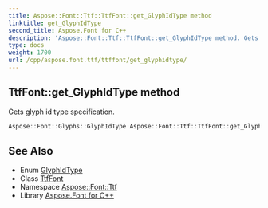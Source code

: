 ```yaml
---
title: Aspose::Font::Ttf::TtfFont::get_GlyphIdType method
linktitle: get_GlyphIdType
second_title: Aspose.Font for C++
description: 'Aspose::Font::Ttf::TtfFont::get_GlyphIdType method. Gets glyph id type specification in C++.'
type: docs
weight: 1700
url: /cpp/aspose.font.ttf/ttffont/get_glyphidtype/
---
```

## TtfFont::get_GlyphIdType method


Gets glyph id type specification.

```cpp
Aspose::Font::Glyphs::GlyphIdType Aspose::Font::Ttf::TtfFont::get_GlyphIdType() override
```

## See Also

* Enum [GlyphIdType](../../../aspose.font.glyphs/glyphidtype/)
* Class [TtfFont](../)
* Namespace [Aspose::Font::Ttf](../../)
* Library [Aspose.Font for C++](../../../)

